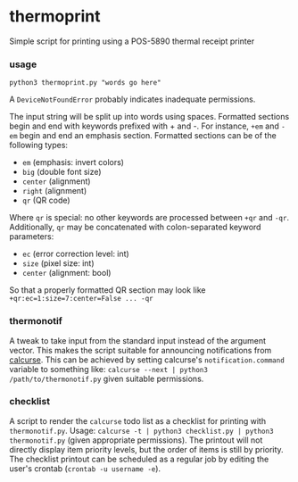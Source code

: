 # thermoprint
Simple script for printing using a POS-5890 thermal receipt printer

### usage

`python3 thermoprint.py "words go here"`

A `DeviceNotFoundError` probably indicates inadequate permissions.

The input string will be split up into words using spaces.
Formatted sections begin and end with keywords prefixed with + and -.
For instance, `+em` and `-em` begin and end an emphasis section.
Formatted sections can be of the following types:

* `em` (emphasis: invert colors)
* `big` (double font size)
* `center` (alignment)
* `right` (alignment)
* `qr` (QR code)

Where `qr` is special: no other keywords are processed between `+qr` and `-qr`.
Additionally, `qr` may be concatenated with colon-separated keyword parameters:

* `ec` (error correction level: int)
* `size` (pixel size: int)
* `center` (alignment: bool)

So that a properly formatted QR section may look like `+qr:ec=1:size=7:center=False ... -qr`

### thermonotif

A tweak to take input from the standard input instead of the argument vector.
This makes the script suitable for announcing notifications from [calcurse](https://github.com/lfos/calcurse).
This can be achieved by setting calcurse's `notification.command` variable to something like:
`calcurse --next | python3 /path/to/thermonotif.py`
given suitable permissions.

### checklist

A script to render the `calcurse` todo list as a checklist for printing with `thermonotif.py`.
Usage: `calcurse -t | python3 checklist.py | python3 thermonotif.py` (given appropriate permissions).
The printout will not directly display item priority levels, but the order of items is still by priority.
The checklist printout can be scheduled as a regular job by editing the user's crontab (`crontab -u username -e`).
